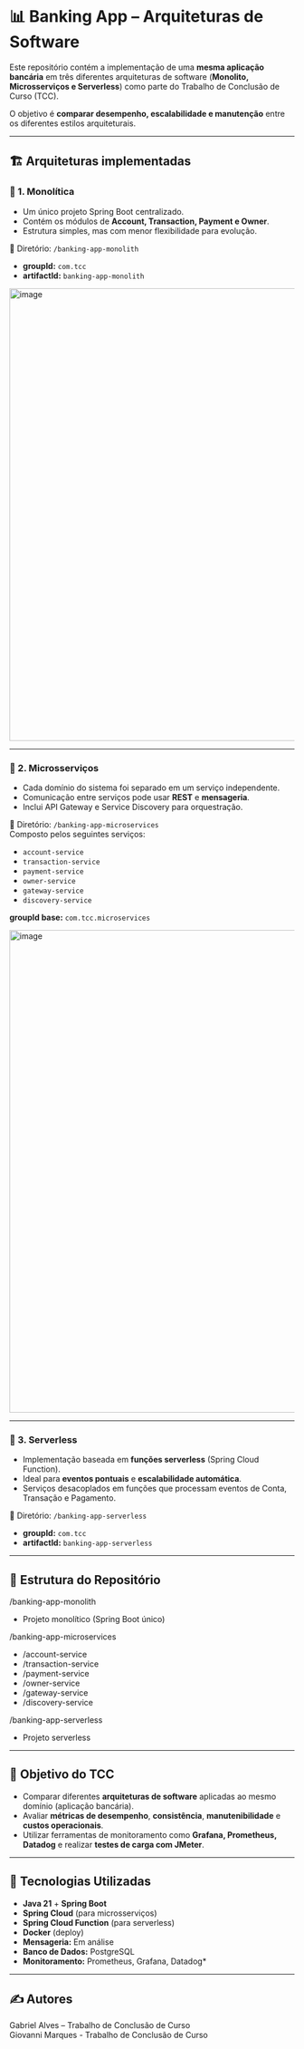 # 📊 Banking App – Arquiteturas de Software

Este repositório contém a implementação de uma **mesma aplicação bancária** em três diferentes arquiteturas de software (**Monolito, Microsserviços e Serverless**) como parte do Trabalho de Conclusão de Curso (TCC).

O objetivo é **comparar desempenho, escalabilidade e manutenção** entre os diferentes estilos arquiteturais.

---

## 🏗 Arquiteturas implementadas

### 🔹 1. Monolítica
- Um único projeto Spring Boot centralizado.
- Contém os módulos de **Account, Transaction, Payment e Owner**.
- Estrutura simples, mas com menor flexibilidade para evolução.

📂 Diretório: `/banking-app-monolith`
- **groupId:** `com.tcc`
- **artifactId:** `banking-app-monolith`

<img width="1234" height="799" alt="image" src="https://github.com/user-attachments/assets/ab9b497c-fc33-413a-9fe9-32c0ca36f8cb" />


---

### 🔹 2. Microsserviços
- Cada domínio do sistema foi separado em um serviço independente.
- Comunicação entre serviços pode usar **REST** e **mensageria**.
- Inclui API Gateway e Service Discovery para orquestração.

📂 Diretório: `/banking-app-microservices`  
Composto pelos seguintes serviços:
- `account-service`
- `transaction-service`
- `payment-service`
- `owner-service`
- `gateway-service`
- `discovery-service`

**groupId base:** `com.tcc.microservices`

<img width="1512" height="852" alt="image" src="https://github.com/user-attachments/assets/d0f559f1-5a05-4d19-84d4-afc1c331f0e4" />


---

### 🔹 3. Serverless
- Implementação baseada em **funções serverless** (Spring Cloud Function).
- Ideal para **eventos pontuais** e **escalabilidade automática**.
- Serviços desacoplados em funções que processam eventos de Conta, Transação e Pagamento.

📂 Diretório: `/banking-app-serverless`
- **groupId:** `com.tcc`
- **artifactId:** `banking-app-serverless`

---

## 📂 Estrutura do Repositório

/banking-app-monolith
- Projeto monolítico (Spring Boot único)

/banking-app-microservices
- /account-service
- /transaction-service
- /payment-service
- /owner-service
- /gateway-service
- /discovery-service

/banking-app-serverless 
- Projeto serverless


---

## 📖 Objetivo do TCC
- Comparar diferentes **arquiteturas de software** aplicadas ao mesmo domínio (aplicação bancária).
- Avaliar **métricas de desempenho**, **consistência**, **manutenibilidade** e **custos operacionais**.
- Utilizar ferramentas de monitoramento como **Grafana, Prometheus, Datadog** e realizar **testes de carga com JMeter**.

---

## 🚀 Tecnologias Utilizadas
- **Java 21** + **Spring Boot**
- **Spring Cloud** (para microsserviços)
- **Spring Cloud Function** (para serverless)
- **Docker** (deploy)
- **Mensageria:** Em análise
- **Banco de Dados:** PostgreSQL
- **Monitoramento:** Prometheus, Grafana, Datadog*

---

## ✍️ Autores
Gabriel Alves – Trabalho de Conclusão de Curso <br>
Giovanni Marques - Trabalho de Conclusão de Curso


